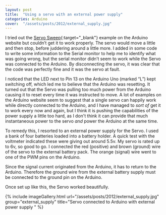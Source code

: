 ```yaml
---
layout: post
title:  "Using a servo with an external power supply"
categories: Arduino
cover:  "/assets/posts/2012/external_supply.jpg"
---
```



I tried out the [Servo Sweep][servo-sweep]{:target="_blank"} example on the Arduino website but couldn’t get it to work properly. The servo would move a little and then stop, before juddering around a little more. I added in some code to write some information to the Serial monitor to help me to identify what was going wrong, but the serial monitor didn’t seem to work while the Servo was connected to the Arduino. By disconnecting the servo, it was clear that the code was perfectly fine and it was the servo at fault.

I noticed that the LED next to Pin 13 on the Arduino Uno (marked “L”) kept switching off, which led me to believe that the Arduino was resetting. It turned out that the Servo was pulling too much power from the Arduino causing it to reset every time it was instructed to move. A lot of examples on the Arduino website seem to suggest that a single servo can happily work while directly connected to the Arduino, and I have managed to _sort of_ get it to work every now and again, but I think it is pushing the capabilities of the power supply a little too hard, as I don't think it can provide that much instantaneous power to the servo _and_ power the Arduino at the same time.  

To remedy this, I resorted to an external power supply for the Servo. I used a bank of four batteries loaded into a battery holder. A quick test with the voltmeter indicated these were giving out around 5.5v. My servo is rated up to 6v, so good to go. I connected the red (positive) and brown (ground) wire of the servo to the external battery pack. The orange (signal) wire went to one of the PWM pins on the Arduino.

Since the signal current originated from the Arduino, it has to return to the Arduino. Therefore the ground wire from the external battery supply must be connected to the ground pin on the Arduino.

Once set up like this, the Servo worked beautifully.

{% include imageGallery.html url="/assets/posts/2012/external_supply.jpg" group="external_supply" title="Servo connected to Arduino with external power supply
" %}

[servo-sweep]: https://www.arduino.cc/en/Tutorial/Sweep